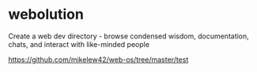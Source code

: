 # webolution

Create a web dev directory - browse condensed wisdom, documentation, chats, and interact with like-minded people

https://github.com/mikelew42/web-os/tree/master/test

